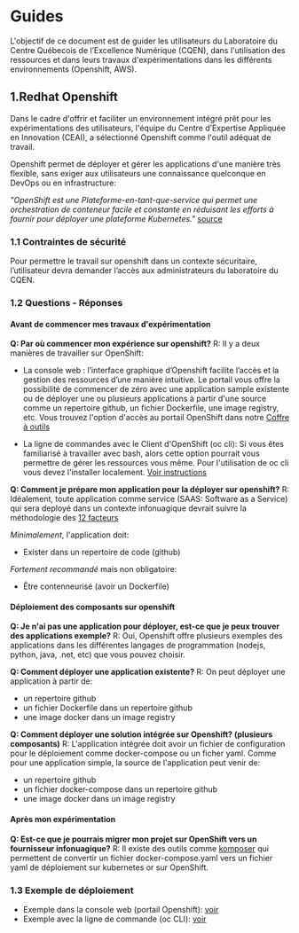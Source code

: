 # Guides

L'objectif de ce document est de guider les utilisateurs du Laboratoire du Centre Québecois de l’Excellence Numérique (CQEN), dans l'utilisation des ressources et dans leurs travaux d'expérimentations dans les différents environnements (Openshift, AWS).

## 1.Redhat Openshift

Dans le cadre d'offrir et faciliter un environnement intégré prêt pour les expérimentations des utilisateurs, l'équipe du Centre d’Expertise Appliquée en Innovation (CEAI), a sélectionné Openshift comme l'outil adéquat de travail.

Openshift permet de déployer et gérer les applications d'une manière très flexible, sans exiger aux utilisateurs une connaissance quelconque en DevOps ou en infrastructure:

*"OpenShift est une Plateforme-en-tant-que-service qui permet une orchestration de conteneur facile et constante en réduisant les efforts à fournir pour déployer une plateforme Kubernetes."* [source](https://www.cloudops.com/fr/blog/la-valeur-dopenshift-pour-la-transformation-des-logiciels-dentreprise/)

### 1.1 Contraintes de sécurité
Pour permettre le travail sur openshift dans un contexte sécuritaire, l’utilisateur devra demander l’accès aux administrateurs du laboratoire du CQEN.

### 1.2 Questions - Réponses

#### Avant de commencer mes travaux d'expérimentation

**Q: Par où commencer mon expérience sur openshift?**
R: Il y a deux manières de travailler sur OpenShift:
- La console web : l’interface graphique d’Openshift facilite l’accès et la gestion des ressources d’une manière intuitive. Le portail vous offre la possibilité de commencer de zéro avec une application sample existente ou de déployer une ou plusieurs applications à partir d'une source comme un repertoire github, un fichier Dockerfile, une image registry, etc. Vous trouvez l'option d'accès au portail OpenShift dans notre [Coffre à outils](https://ceai.cqen.ca/coffre-a-outils/index.html)

- La ligne de commandes avec le Client d'OpenShift (oc cli): Si vous êtes familiarisé à travailler avec bash, alors cette option pourrait vous permettre de gérer les ressources vous même. Pour l'utilisation de oc cli vous devez l'installer localement. [Voir instructions](Openshift/README.md#installation-de-oc-cli)

**Q: Comment je prépare mon application pour la déployer sur openshift?**
R: Idéalement, toute application comme service (SAAS: Software as a Service) qui sera deployé dans un contexte infonuagique devrait suivre la méthodologie des [12 facteurs](https://www.cncf.io/blog/2022/04/28/twelve-factor-app-anno-2022/)

<i>Minimalement</i>, l'application doit:

- Exister dans un repertoire de code (github)
  
<i>Fortement recommandé</i> mais non obligatoire:
- Être contenneurisé (avoir un Dockerfile)

#### Déploiement des composants sur openshift

**Q: Je n'ai pas une application pour déployer, est-ce que je peux trouver des applications exemple?**
R: Oui, Openshift offre plusieurs exemples des applications dans les différentes langages de programmation (nodejs, python, java, .net, etc) que vous pouvez choisir.

**Q: Comment déployer une application existente?**
R: On peut déployer une application à partir de:
- un repertoire github
- un fichier Dockerfile dans un repertoire github
- une image docker dans un image registry

**Q: Comment déployer une solution intégrée sur Openshift? (plusieurs composants)**
R: L'application intégrée doit avoir un fichier de configuration pour le déploiement comme docker-compose ou un ficher yaml. Comme pour une application simple, la source de l'application peut venir de:
- un repertoire github
- un fichier docker-compose dans un repertoire github
- une image docker dans un image registry

#### Après mon expérimentation

**Q: Est-ce que je pourrais migrer mon projet sur OpenShift vers un fournisseur infonuagique?**
R: Il existe des outils comme [komposer](https://kompose.io/) qui permettent de convertir un fichier docker-compose.yaml vers un fichier yaml de déploiement sur kubernetes or sur OpenShift.

### 1.3 Exemple de déploiement
- Exemple dans la console web (portail Openshift):  [voir](Openshift/README.md#console-web)
- Exemple avec la ligne de commande (oc CLI): [voir](Openshift/README.md#openshift-command-line-interface-oc-cli-documentation-openshift-icihttpsdocsopenshiftcomcontainer-platform48clireferenceopenshiftcligetting-started-clihtml)